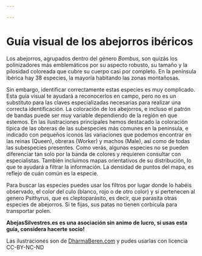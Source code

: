 ```yaml
---

---
```

# Guía visual de los abejorros ibéricos

Los abejorros, agrupados dentro del género _Bombus,_ son quizás los polinizadores más emblemáticos por su aspecto robusto, su tamaño y la pilosidad coloreada que cubre su cuerpo casi por completo. En la península ibérica hay 38 especies, la mayoría habitando las zonas montañosas. 

Sin embargo, identificar correctamente estas especies es muy complicado. Esta guía visual te ayudará a reconocerlos en campo, pero no es un substituto para las claves especializadas necesarias para realizar una correcta identificación. La coloración de los abejorros, e incluso el patrón de bandas puede ser muy variable dependiendo de la región en que estemos. En las ilustraciones principales hemos destacado la coloración típica de las obreras de las subespecies más comunes en la península, e indicado con pequeños iconos las variaciones que podemos encontrar en las reinas (Queen), obreras (Worker) y machos (Male), así como de todas las subespecies presentes. Como verás, algunas especies no se pueden diferenciar tan solo por la banda de colores y requieren consultar con especialistas. También incluimos mapas orientativos de su distribución, lo que te ayudará a filtrar la información. La densidad de puntos del mapa, es reflejo de cuán común es la especie. 

Para buscar las especies puedes usar los filtros por lugar donde lo habéis observado, el color del culo (blanco, rojo o de otro color) y si pertenecen al genero Psithyrus, que es cleptoparásito, es decir, que parasita otras especies de abejorros. Si te fijas, sus patas no tienen corbicula para transportar polen.

**AbejasSilvestres.es es una asociación sin animo de lucro, si usas esta guía, considera hacerte socio!** 

Las ilustraciones son de [DharmaBeren.com]() y pudes usarlas con licencia CC-BY-NC-ND